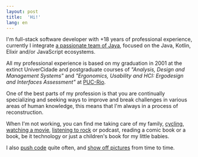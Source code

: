 ```yaml
---
layout: post
title:  'Hi!'
lang: en
---
```

I'm full-stack software developer with +18 years of professional experience, currently I integrate <a href="https://jaya.tech/" title="link to Jaya website" target="_blank">a passionate team of Jaya</a>, focused on the Java, Kotlin, Elixir and/or JavaScript ecosystems.

All my professional experience is based on my graduation in 2001 at the extinct UniverCidade and postgraduate courses of *"Analysis, Design and Management Systems"* and *"Ergonomics, Usability and HCI: Ergodesign and Interfaces Assessment"* at <a href="http://www.puc-rio.br" title="lint to PUC-Rio website" target="_blank">PUC-Rio</a>.

One of the best parts of my profession is that you are continually specializing and seeking ways to improve and break challenges in various areas of human knowledge, this means that I'm always in a process of reconstruction.

When I'm not working, you can find me taking care of my family, <a href="https://strava.com/athletes/raulpe7eira" title="link to Strava profile" target="_blank">cycling</a>, <a href="https://imdb.com/user/ur28106453" title="link to IMDb profile" target="_blank">watching a movie</a>, <a href="https://last.fm/user/raulpereira" title="link to last.fm profile" target="_blank">listening to rock</a> or podcast, reading a comic book or a book, be it technology or just a children's book for my little babies.

I also <a href="https://github.com/raulpe7eira" title="link to GitHub profile" target="_blank">push code</a> quite often, and <a href="https://instagram.com/raulpe7eira" title="link to Instagram profile" target="_blank">show off pictures</a> from time to time.
